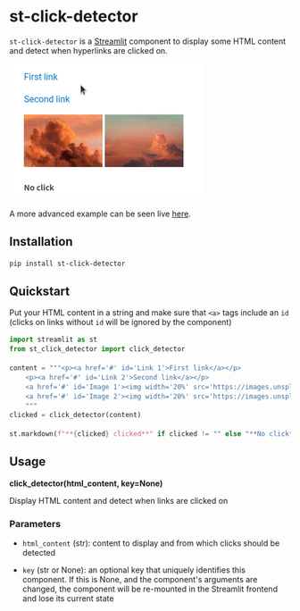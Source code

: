 # st-click-detector

`st-click-detector` is a [Streamlit](https://streamlit.io) component to display some HTML content and detect when hyperlinks are clicked on.

![Screenshot](screenshot.gif)

A more advanced example can be seen live [here](https://huggingface.co/spaces/vivien/semantic-search2).

## Installation

```bash
pip install st-click-detector
```

## Quickstart

Put your HTML content in a string and make sure that `<a>` tags include an `id` (clicks on links without `id` will be ignored by the component)

```python
import streamlit as st
from st_click_detector import click_detector

content = """<p><a href='#' id='Link 1'>First link</a></p>
    <p><a href='#' id='Link 2'>Second link</a></p>
    <a href='#' id='Image 1'><img width='20%' src='https://images.unsplash.com/photo-1565130838609-c3a86655db61?w=200'></a>
    <a href='#' id='Image 2'><img width='20%' src='https://images.unsplash.com/photo-1565372195458-9de0b320ef04?w=200'></a>
    """
clicked = click_detector(content)

st.markdown(f"**{clicked} clicked**" if clicked != "" else "**No click**")
```

## Usage

**click_detector(html_content, key=None)**

Display HTML content and detect when links are clicked on

### Parameters

- `html_content` (str): content to display and from which clicks should be detected

- `key` (str or None): an optional key that uniquely identifies this component. If this is None, and the component's arguments are changed, the component will be re-mounted in the Streamlit frontend and lose its current state